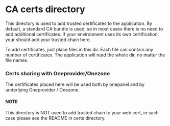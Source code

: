 # CA certs directory

This directory is used to add trusted certificates to the application.
By default, a standard CA bundle is used, so in most cases there
is no need to add additional certificates. If your environment uses its
own certification, your should add your trusted chain here.

To add certificates, just place files in this dir. Each file can contain any 
number of certificates. The application will read the whole dir, no matter the 
file names.

### Certs sharing with Oneprovider/Onezone

The certificates placed here will be used both by onepanel and by underlying
Oneprovider / Onezone.

#### NOTE

This directory is NOT used to add trusted chain to your web cert, in such
case please see the README in certs directory.
